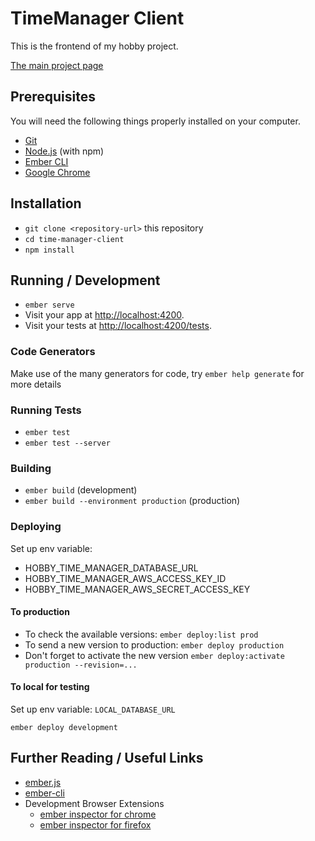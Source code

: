 # TimeManager Client

This is the frontend of my hobby project. 

[The main project page](https://github.com/tothpeter/hobby-time-manager)

## Prerequisites

You will need the following things properly installed on your computer.

* [Git](https://git-scm.com/)
* [Node.js](https://nodejs.org/) (with npm)
* [Ember CLI](https://ember-cli.com/)
* [Google Chrome](https://google.com/chrome/)

## Installation

* `git clone <repository-url>` this repository
* `cd time-manager-client`
* `npm install`

## Running / Development

* `ember serve`
* Visit your app at [http://localhost:4200](http://localhost:4200).
* Visit your tests at [http://localhost:4200/tests](http://localhost:4200/tests).

### Code Generators

Make use of the many generators for code, try `ember help generate` for more details

### Running Tests

* `ember test`
* `ember test --server`

### Building

* `ember build` (development)
* `ember build --environment production` (production)

### Deploying

Set up env variable:

- HOBBY_TIME_MANAGER_DATABASE_URL
- HOBBY_TIME_MANAGER_AWS_ACCESS_KEY_ID
- HOBBY_TIME_MANAGER_AWS_SECRET_ACCESS_KEY

#### To production
- To check the available versions: `ember deploy:list prod`
- To send a new version to production: `ember deploy production`
- Don't forget to activate the new version `ember deploy:activate production --revision=...`

#### To local for testing
Set up env variable: `LOCAL_DATABASE_URL`

`ember deploy development`

## Further Reading / Useful Links

* [ember.js](https://emberjs.com/)
* [ember-cli](https://ember-cli.com/)
* Development Browser Extensions
  * [ember inspector for chrome](https://chrome.google.com/webstore/detail/ember-inspector/bmdblncegkenkacieihfhpjfppoconhi)
  * [ember inspector for firefox](https://addons.mozilla.org/en-US/firefox/addon/ember-inspector/)
